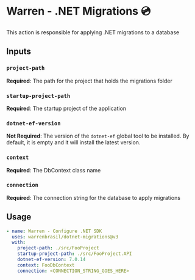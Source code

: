 # Warren - .NET Migrations :cd:

This action is responsible for applying .NET migrations to a database

## Inputs

### `project-path`

**Required**: The path for the project that holds the migrations folder

### `startup-project-path`

**Required**: The startup project of the application

### `dotnet-ef-version`

**Not Required**: The version of the `dotnet-ef` global tool to be installed. By default, it is empty and it will install the latest version.

### `context`

**Required**: The DbContext class name

### `connection`

**Required**: The connection string for the database to apply migrations

## Usage

```yml
- name: Warren - Configure .NET SDK
  uses: warrenbrasil/dotnet-migrations@v3
  with:
    project-path: ./src/FooProject
    startup-project-path: ./src/FooProject.API
    dotnet-ef-version: 7.0.14
    context: FooDbContext
    connection: <CONNECTION_STRING_GOES_HERE>
```
